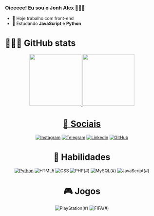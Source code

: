 ### Oieeeee! Eu sou o Jonh Alex 🙋🏽‍♂️

- 🔭 Hoje trabalho com front-end
- 🌱 Estudando <strong>JavaScript</strong>  e <strong>Python</strong>

<h1> 👨🏽‍💻 GitHub stats </h1>
<div align="center">
  <a href="https://github.com/Jonhvmp">
    <img height="170em" style="border: none !important;" src="https://github-readme-stats.vercel.app/api?username=Jonhvmp&show_icons=true&theme=dark&count_private=true" />
    <img height="170em" src="https://github-readme-stats.vercel.app/api/top-langs/?username=Jonhvmp&layout=compact&langs_count=7&theme=dark"/>
</div>

<div align="center">
<h1 style="text-decoration: none;">👨 Sociais</h1>

[![Instagram](https://img.shields.io/badge/Instagram-E4405F?style=for-the-badge&logo=instagram&logoColor=white)](https://www.instagram.com/jonhvmp/)
[![Telegram](https://img.shields.io/badge/Telegram-2CA5E0?style=for-the-badge&logo=telegram&logoColor=white)](https://t.me/Jonhvmp)
[![Linkedin](https://img.shields.io/badge/LinkedIn-0077B5?style=for-the-badge&logo=linkedin&logoColor=white)](www.linkedin.com/in/jonh-alex-0600a3238)
[![GitHub](https://img.shields.io/badge/GitHub-100000?style=for-the-badge&logo=github&logoColor=white)](https://github.com/Jonhvmp)

</div>

<div align="center">
<h1 style="text-decoration: none;"> 🚀 Habilidades </h1>

[![Python](https://img.shields.io/badge/Python-3776AB?style=for-the-badge&logo=python&logoColor=white)](#)
![HTML5](https://img.shields.io/badge/HTML5-E34F26?style=for-the-badge&logo=html5&logoColor=white)
![CSS](https://img.shields.io/badge/CSS-239120?&style=for-the-badge&logo=css3&logoColor=white)
![PHP](https://img.shields.io/badge/PHP-777BB4?style=for-the-badge&logo=php&logoColor=white)(#)
![MySQL](https://img.shields.io/badge/MySQL-00000F?style=for-the-badge&logo=mysql&logoColor=white)(#)
![JavaScript](https://img.shields.io/badge/JavaScript-323330?style=for-the-badge&logo=javascript&logoColor=F7DF1E)(#)

</div>

<div align="center">
<h1>🎮 Jogos </h1>

![PlayStation](https://img.shields.io/badge/PlayStation-003791?style=for-the-badge&logo=playstation&logoColor=white)(#)
![FIFA](https://img.shields.io/badge/FIFA-B7312F?style=for-the-badge&logo=fifa&logoColor=white)(#)

</div>
